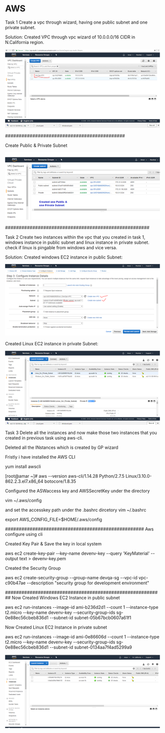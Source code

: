 # AWS


Task 1
Create a vpc through wizard, having one public subnet and one private subnet.

Solution: 
      Created VPC through vpc wizard of 10.0.0.0/16 CIDR in N.California region.

![VPCcreate_Wizard1](https://github.com/amarchauhan7866/AWS/blob/master/AWS/Media/Day1/VPCcreate_Wizard1.PNG)

############################################

Create Public & Private Subnet

![VPC_Subnet2](https://github.com/amarchauhan7866/AWS/blob/master/AWS/Media/Day1/VPC_Subnet2.PNG)


#####################################################

Task 2
Create two instances within the vpc that you created in task 1, windows instance in public subnet and linux instance in private subnet. check if linux is pingable from windows and vice versa.

Solution: 
 Created windows EC2 instance in public Subnet:
 
 ![Windows](https://github.com/amarchauhan7866/AWS/blob/master/AWS/Media/Day1/Windows%20Configuration_1.PNG)
 
 Created Linux EC2 instance in private Subnet:
 
 ![LinuxWindows](https://github.com/amarchauhan7866/AWS/blob/master/AWS/Media/Day1/VPC_Installation_.PNG)
 
 Task 3
Delete all the instances and now make those two instances that you created in previous task using aws-cli.

Deleted all the INstances which is created by GP wizard

Fristly i have installed the AWS CLI

yum install awscli

[root@amar ~]#  aws --version
aws-cli/1.14.28 Python/2.7.5 Linux/3.10.0-862.2.3.el7.x86_64 botocore/1.8.35

Configured the ASWaccess key and AWSSecretKey under the directory

vim  ~/.aws/config

and set the accesskey path under the .bashrc dircetory 
vim ~/.bashrc

export AWS_CONFIG_FILE=$HOME/.aws/config

###################################################
Aws configure using cli

Created Key Pair & Save the key in local system

 aws ec2 create-key-pair --key-name devenv-key --query 'KeyMaterial' --output text > devenv-key.pem

Created the Security Group

 aws ec2 create-security-group --group-name devqa-sg --vpc-id vpc-c90b47ae --description "security group for development environment"
 
 
 ##########################################################
Now Created Windows EC2 Instance in public subnet

aws ec2 run-instances --image-id ami-b236d2d1 --count 1 --instance-type t2.micro --key-name devenv-key --security-group-ids sg-0e88ec56cbeb836d1 --subnet-id subnet-05b67bcb0607a61f1

Now Created Linux EC2 Instance in private subnet

aws ec2 run-instances --image-id ami-0e86606d --count 1 --instance-type t2.micro --key-name devenv-key --security-group-ids sg-0e88ec56cbeb836d1 --subnet-id subnet-0134aa7f4ad5299a9

![CLIoutput](https://github.com/amarchauhan7866/AWS/blob/master/AWS/Media/Day1/CLI%20Mode%20Create%20Vm.PNG)

 
